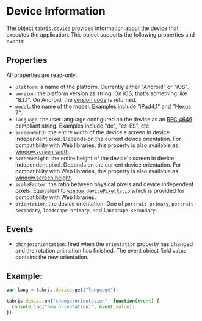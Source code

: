 # Device Information

The object `tabris.device` provides information about the device that executes the application. This object supports the following properties and events:

## Properties

All properties are read-only.

- `platform`: a name of the platform. Currently either "Android" or "iOS".
- `version`: the platform version as string. On iOS, that's something like "8.1.1". On Android, the [version code](https://developer.android.com/reference/android/os/Build.VERSION_CODES.html) is returned.
- `model`: the name of the model. Examples include "iPad4,1" and "Nexus 7".
- `language`: the user language configured on the device as an [RFC 4646](http://tools.ietf.org/html/rfc4646) compliant string. Examples include "de", "es-ES", etc.
- `screenWidth`: the entire width of the device's screen in device independent pixel. Depends on the current device orientation. For compatibility with Web libraries, this property is also available as [window.screen.width](https://developer.mozilla.org/en-US/docs/Web/API/Screen.width).
- `screenHeight`: the entire height of the device's screen in device independent pixel. Depends on the current device orientation. For compatibility with Web libraries, this property is also available as [window.screen.height](https://developer.mozilla.org/en-US/docs/Web/API/Screen.height).
- `scaleFactor`: the ratio between physical pixels and device independent pixels. Equivalent to [`window.devicePixelRatio`](https://developer.mozilla.org/en-US/docs/Web/API/Window.devicePixelRatio) which is provided for compatibility with Web libraries.
- `orientation`: the device orientation. One of `portrait-primary`, `portrait-secondary`, `landscape-primary`, and `landscape-secondary`.

## Events

- `change:orientation`: fired when the `orientation` property has changed and the rotation animation has finished. The event object field `value` contains the new orientation.

## Example:

```js
var lang = tabris.device.get("language");

tabris.device.on("change:orientation", function(event) {
  console.log("new orientation:", event.value);
});
```
